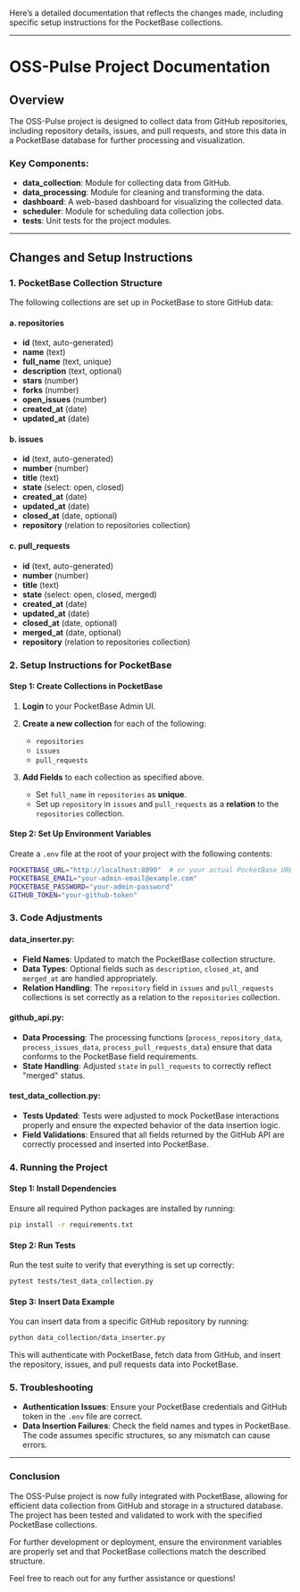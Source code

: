 Here’s a detailed documentation that reflects the changes made, including specific setup instructions for the PocketBase collections.

---

# OSS-Pulse Project Documentation

## Overview

The OSS-Pulse project is designed to collect data from GitHub repositories, including repository details, issues, and pull requests, and store this data in a PocketBase database for further processing and visualization.

### Key Components:
- **data_collection**: Module for collecting data from GitHub.
- **data_processing**: Module for cleaning and transforming the data.
- **dashboard**: A web-based dashboard for visualizing the collected data.
- **scheduler**: Module for scheduling data collection jobs.
- **tests**: Unit tests for the project modules.

---

## Changes and Setup Instructions

### 1. PocketBase Collection Structure

The following collections are set up in PocketBase to store GitHub data:

#### a. **repositories**
- **id** (text, auto-generated)
- **name** (text)
- **full_name** (text, unique)
- **description** (text, optional)
- **stars** (number)
- **forks** (number)
- **open_issues** (number)
- **created_at** (date)
- **updated_at** (date)

#### b. **issues**
- **id** (text, auto-generated)
- **number** (number)
- **title** (text)
- **state** (select: open, closed)
- **created_at** (date)
- **updated_at** (date)
- **closed_at** (date, optional)
- **repository** (relation to repositories collection)

#### c. **pull_requests**
- **id** (text, auto-generated)
- **number** (number)
- **title** (text)
- **state** (select: open, closed, merged)
- **created_at** (date)
- **updated_at** (date)
- **closed_at** (date, optional)
- **merged_at** (date, optional)
- **repository** (relation to repositories collection)

### 2. Setup Instructions for PocketBase

#### Step 1: Create Collections in PocketBase
1. **Login** to your PocketBase Admin UI.
2. **Create a new collection** for each of the following:
   - `repositories`
   - `issues`
   - `pull_requests`
   
3. **Add Fields** to each collection as specified above.
   - Set `full_name` in `repositories` as **unique**.
   - Set up `repository` in `issues` and `pull_requests` as a **relation** to the `repositories` collection.

#### Step 2: Set Up Environment Variables
Create a `.env` file at the root of your project with the following contents:
```bash
POCKETBASE_URL="http://localhost:8090"  # or your actual PocketBase URL
POCKETBASE_EMAIL="your-admin-email@example.com"
POCKETBASE_PASSWORD="your-admin-password"
GITHUB_TOKEN="your-github-token"
```

### 3. Code Adjustments

#### **data_inserter.py**:
- **Field Names**: Updated to match the PocketBase collection structure.
- **Data Types**: Optional fields such as `description`, `closed_at`, and `merged_at` are handled appropriately.
- **Relation Handling**: The `repository` field in `issues` and `pull_requests` collections is set correctly as a relation to the `repositories` collection.

#### **github_api.py**:
- **Data Processing**: The processing functions (`process_repository_data`, `process_issues_data`, `process_pull_requests_data`) ensure that data conforms to the PocketBase field requirements.
- **State Handling**: Adjusted `state` in `pull_requests` to correctly reflect "merged" status.

#### **test_data_collection.py**:
- **Tests Updated**: Tests were adjusted to mock PocketBase interactions properly and ensure the expected behavior of the data insertion logic.
- **Field Validations**: Ensured that all fields returned by the GitHub API are correctly processed and inserted into PocketBase.

### 4. Running the Project

#### Step 1: Install Dependencies
Ensure all required Python packages are installed by running:
```bash
pip install -r requirements.txt
```

#### Step 2: Run Tests
Run the test suite to verify that everything is set up correctly:
```bash
pytest tests/test_data_collection.py
```

#### Step 3: Insert Data Example
You can insert data from a specific GitHub repository by running:
```bash
python data_collection/data_inserter.py
```
This will authenticate with PocketBase, fetch data from GitHub, and insert the repository, issues, and pull requests data into PocketBase.

### 5. Troubleshooting

- **Authentication Issues**: Ensure your PocketBase credentials and GitHub token in the `.env` file are correct.
- **Data Insertion Failures**: Check the field names and types in PocketBase. The code assumes specific structures, so any mismatch can cause errors.

---

### Conclusion

The OSS-Pulse project is now fully integrated with PocketBase, allowing for efficient data collection from GitHub and storage in a structured database. The project has been tested and validated to work with the specified PocketBase collections. 

For further development or deployment, ensure the environment variables are properly set and that PocketBase collections match the described structure. 

Feel free to reach out for any further assistance or questions!